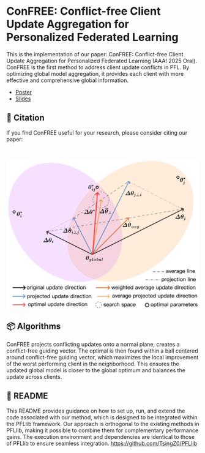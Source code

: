 # ConFREE: Conflict-free Client Update Aggregation for Personalized Federated Learning

This is the implementation of our paper: ConFREE: Conflict-free Client Update Aggregation for Personalized Federated Learning (AAAI 2025 Oral). ConFREE is the first method to address client update conflicts in PFL. By optimizing global model aggregation, it provides each client with more effective and comprehensive global information.





- [Poster](./ConFREE_Poster.pdf)
- [Slides](./Hao%20Zheng_ConFREE_AAAI2025_Oral.pdf)


## 📝 Citation

If you find ConFREE useful for your research, please consider citing our paper:

```


```
![](./fig.png)
## 📦 Algorithms
ConFREE projects conflicting updates onto a normal plane, creates a conflict-free guiding vector. The optimal is then found within a ball centered around conflict-free guiding vector, which maximizes the local improvement of the worst performing client in the neighborhood. This ensures the updated global model is closer to the global optimum and balances the update across clients.



## 📄 README
This README provides guidance on how to set up, run, and extend the code associated with our method, which is designed to be integrated within the PFLlib framework. Our approach is orthogonal to the existing methods in PFLlib, making it possible to combine them for complementary performance gains. The execution environment and dependencies are identical to those of PFLlib to ensure seamless integration.
https://github.com/TsingZ0/PFLlib
